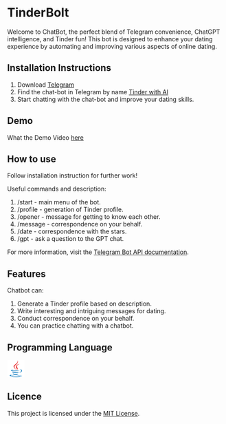 
# TinderBolt
Welcome to ChatBot, the perfect blend of Telegram convenience, ChatGPT intelligence, and Tinder fun! This bot is designed to enhance your dating experience by automating and improving various aspects of online dating.

## Installation Instructions
1. Download [Telegram](https://desktop.telegram.org/)
2. Find the chat-bot in Telegram by name [Tinder with AI](https://t.me/tinder_with_ai_bot)
3. Start chatting with the chat-bot and improve your dating skills.


## Demo
What the Demo Video [here](https://youtu.be/iITM2AnGOWs)

## How to use
Follow installation instruction for further work!

Useful commands and description: 
1. /start - main menu of the bot.
2. /profile - generation of Tinder profile.
3. /opener - message for getting to know each other.   
4. /message - correspondence on your behalf.
5. /date - correspondence with the stars.
6. /gpt - ask a question to the GPT chat.

For more information, visit the [Telegram Bot API documentation](https://core.telegram.org/bots/api).


## Features
Chatbot can:
1. Generate a Tinder profile based on description.
2. Write interesting and intriguing messages for dating.
3. Conduct correspondence on your behalf.
4. You can practice chatting with a chatbot.   

## Programming Language

<p align="left"> <a href="https://www.java.com" target="_blank" rel="noreferrer"> <img src="https://raw.githubusercontent.com/devicons/devicon/master/icons/java/java-original.svg" alt="java" width="40" height="40"/> </a> </p>

## Licence
This project is licensed under the [MIT License](LICENSE).
